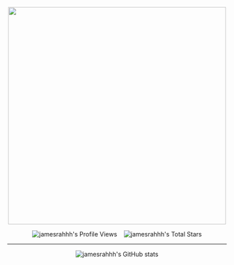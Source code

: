 <p align="center">
  <!-- <img width=1000 src="IMG_8590.JPG" align="center" title="小田原城で撮った :)" /> -->
  <img width=500 src="https://imageproxy.ifunny.co/crop:x-20/images/3db668bedd05d5286b895319e10c9410e3a3ade5e368eb698cb9fb1018393212_1.jpg" align="center" />
</p>

<p align='center'>
 <a>
    <img alt="jamesrahhh's Profile Views" src="https://komarev.com/ghpvc/?username=jamesrahhh&style=for-the-badge" />
  </a>&nbsp;&nbsp;
  <a>
  <img alt="jamesrahhh's Total Stars" src="https://img.shields.io/github/stars/jamesrahhh?style=for-the-badge&color=darkcyan" />
</a>
</p>

***

<p align="center">
 <img src="https://github-readme-stats.vercel.app/api?username=jamesrahhh&show_icons=true&theme=transparent&hide_border=true&title_color=ffffff&text_color=ffffff&icon_color=ffffff" align="center" alt="jamesrahhh's GitHub stats" />
</p>
